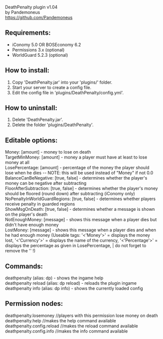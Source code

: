 DeathPenalty plugin v1.04<br>
by Pandemoneus<br>
https://github.com/Pandemoneus

Requirements:
----------------
- iConomy 5.0 OR BOSEconomy 6.2
- Permissions 3.x (optional)
- WorldGuard 5.2.3 (optional)

How to install:
----------------
1. Copy 'DeathPenalty.jar' into your 'plugins/' folder.<br>
2. Start your server to create a config file.<br>
3. Edit the config file in 'plugins/DeathPenalty/config.yml'.

How to uninstall:
-----------------
1. Delete 'DeathPenalty.jar'.<br>
2. Delete the folder 'plugins/DeathPenalty'.

Editable options:
-----------------
Money: [amount] - money to lose on death<br>
TargetMinMoney: [amount] - money a player must have at least to lose money at all<br>
LosePercentage: [amount] - percentage of the money the player should lose when he dies -- NOTE: this will be used instead of "Money" if not 0.0<br>
BalanceCanBeNegative: [true, false] - determines whether the player's money can be negative after subtracting<br>
FloorAfterSubtraction: [true, false] - determines whether the player's money should be floored (round down) after subtracting (iConomy only)<br>
NoPenaltyInWorldGuardRegions: [true, false] - determines whether players receive penalty in guarded regions<br>
ShowMsgOnDeath: [true, false] - determines whether a message is shown on the player's death<br>
NotEnoughMoney: [message] - shows this message when a player dies but didn't have enough money<br>
LostMoney: [message] - shows this message when a player dies and when he had enough money (Useable tags: '<'Money'>' = displays the money lost, '<'Currency'>' = displays the name of the currency, '<'Percentage'>' = displays the percentage as given in LosePercentage, | do not forget to remove the '' !)

Commands:
-----------------
deathpenalty (alias: dp) - shows the ingame help<br>
deathpenalty reload (alias: dp reload) - reloads the plugin ingame<br>
deathpenalty info (alias: dp info) - shows the currently loaded config


Permission nodes:
-----------------
deathpenalty.losemoney //players with this permission lose money on death<br>
deathpenalty.help //makes the help command available<br>
deathpenalty.config.reload //makes the reload command available<br>
deathpenalty.config.info //makes the info command available